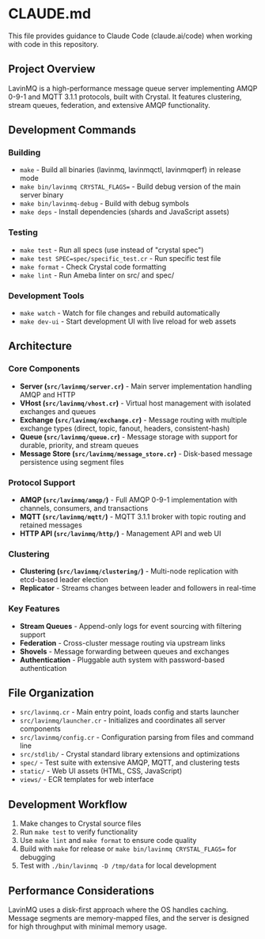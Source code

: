 # CLAUDE.md

This file provides guidance to Claude Code (claude.ai/code) when working with code in this repository.

## Project Overview

LavinMQ is a high-performance message queue server implementing AMQP 0-9-1 and MQTT 3.1.1 protocols, built with Crystal. It features clustering, stream queues, federation, and extensive AMQP functionality.

## Development Commands

### Building
- `make` - Build all binaries (lavinmq, lavinmqctl, lavinmqperf) in release mode
- `make bin/lavinmq CRYSTAL_FLAGS=` - Build debug version of the main server binary
- `make bin/lavinmq-debug` - Build with debug symbols
- `make deps` - Install dependencies (shards and JavaScript assets)

### Testing
- `make test` - Run all specs (use instead of "crystal spec")
- `make test SPEC=spec/specific_test.cr` - Run specific test file
- `make format` - Check Crystal code formatting
- `make lint` - Run Ameba linter on src/ and spec/

### Development Tools
- `make watch` - Watch for file changes and rebuild automatically
- `make dev-ui` - Start development UI with live reload for web assets

## Architecture

### Core Components
- **Server (`src/lavinmq/server.cr`)** - Main server implementation handling AMQP and HTTP
- **VHost (`src/lavinmq/vhost.cr`)** - Virtual host management with isolated exchanges and queues
- **Exchange (`src/lavinmq/exchange.cr`)** - Message routing with multiple exchange types (direct, topic, fanout, headers, consistent-hash)
- **Queue (`src/lavinmq/queue.cr`)** - Message storage with support for durable, priority, and stream queues
- **Message Store (`src/lavinmq/message_store.cr`)** - Disk-based message persistence using segment files

### Protocol Support
- **AMQP (`src/lavinmq/amqp/`)** - Full AMQP 0-9-1 implementation with channels, consumers, and transactions
- **MQTT (`src/lavinmq/mqtt/`)** - MQTT 3.1.1 broker with topic routing and retained messages
- **HTTP API (`src/lavinmq/http/`)** - Management API and web UI

### Clustering
- **Clustering (`src/lavinmq/clustering/`)** - Multi-node replication with etcd-based leader election
- **Replicator** - Streams changes between leader and followers in real-time

### Key Features
- **Stream Queues** - Append-only logs for event sourcing with filtering support
- **Federation** - Cross-cluster message routing via upstream links
- **Shovels** - Message forwarding between queues and exchanges
- **Authentication** - Pluggable auth system with password-based authentication

## File Organization

- `src/lavinmq.cr` - Main entry point, loads config and starts launcher
- `src/lavinmq/launcher.cr` - Initializes and coordinates all server components
- `src/lavinmq/config.cr` - Configuration parsing from files and command line
- `src/stdlib/` - Crystal standard library extensions and optimizations
- `spec/` - Test suite with extensive AMQP, MQTT, and clustering tests
- `static/` - Web UI assets (HTML, CSS, JavaScript)
- `views/` - ECR templates for web interface

## Development Workflow

1. Make changes to Crystal source files
2. Run `make test` to verify functionality
3. Use `make lint` and `make format` to ensure code quality
4. Build with `make` for release or `make bin/lavinmq CRYSTAL_FLAGS=` for debugging
5. Test with `./bin/lavinmq -D /tmp/data` for local development

## Performance Considerations

LavinMQ uses a disk-first approach where the OS handles caching. Message segments are memory-mapped files, and the server is designed for high throughput with minimal memory usage.
